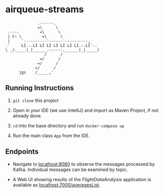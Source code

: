 # airqueue-streams
```
              .------,
              =\      \
 .---.         =\      \
 | C~ \         =\      \
 |     `----------'------'----------,
.'     LI.-.LI LI LI LI LI LI LI.-.LI`-.
\ _/.____|_|______.------,______|_|_____)
                 /      /
               =/      /
              =/      /
             =/      /
      jgs    /_____,'
```

## Running Instructions

1. `git clone` this project

2. Open in your IDE (we use IntelliJ) and import as Maven Project, if not already done.

3. `cd` into the base directory and run `docker-compose up`

4. Run the main class `App` from the IDE.

## Endpoints

- Navigate to [localhost:8080](http://localhost:8080) to observe the messages processed by Kafka. Individual messages
  can be examined by topic.
  
- A Web UI showing results of the *FlightDataAnalysis* application is available as [localhost:7000/averagesList](http://localhost:7000/averagesList).